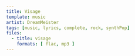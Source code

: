 ```yaml
---
title: Visage
template: music
artist: DreamMeister
tags: [music, lyrics, complete, rock, synthPop]
files:
  - title: visage
    formats: [ flac, mp3 ]
---
```

